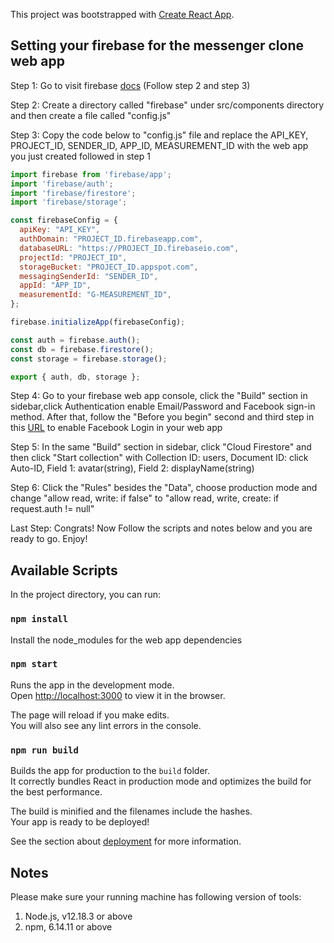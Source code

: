 This project was bootstrapped with [Create React App](https://github.com/facebook/create-react-app).

## Setting your firebase for the messenger clone web app

Step 1: Go to visit firebase [docs](https://firebase.google.com/docs/web/setup#config-object) (Follow step 2 and step 3)

Step 2: Create a directory called "firebase" under src/components directory and then create a file called "config.js"

Step 3: Copy the code below to "config.js" file and replace the API_KEY, PROJECT_ID, SENDER_ID, APP_ID, MEASUREMENT_ID with the web app you just created followed in step 1

```javascript
import firebase from 'firebase/app';
import 'firebase/auth';
import 'firebase/firestore';
import 'firebase/storage';

const firebaseConfig = {
  apiKey: "API_KEY",
  authDomain: "PROJECT_ID.firebaseapp.com",
  databaseURL: "https://PROJECT_ID.firebaseio.com",
  projectId: "PROJECT_ID",
  storageBucket: "PROJECT_ID.appspot.com",
  messagingSenderId: "SENDER_ID",
  appId: "APP_ID",
  measurementId: "G-MEASUREMENT_ID",
};

firebase.initializeApp(firebaseConfig);

const auth = firebase.auth();
const db = firebase.firestore();
const storage = firebase.storage();

export { auth, db, storage };
```

Step 4: Go to your firebase web app console, click the "Build" section in sidebar,click Authentication enable Email/Password and Facebook sign-in method. After that, follow the "Before you begin" second and third step in this [URL](https://firebase.google.com/docs/auth/web/facebook-login#:~:text=Enable%20Facebook%20Login%3A,Secret%20you%20got%20from%20Facebook.) to enable Facebook Login in your web app

Step 5: In the same "Build" section in sidebar, click "Cloud Firestore" and then click "Start collection" with Collection ID: users, Document ID: click Auto-ID, Field 1: avatar(string), Field 2: displayName(string)

Step 6: Click the "Rules" besides the "Data", choose production mode and change "allow read, write: if false" to "allow read, write, create: if request.auth != null"

Last Step: Congrats! Now Follow the scripts and notes below and you are ready to go. Enjoy!

## Available Scripts

In the project directory, you can run:

### `npm install`

Install the node_modules for the web app dependencies

### `npm start`

Runs the app in the development mode.<br />
Open [http://localhost:3000](http://localhost:3000) to view it in the browser.

The page will reload if you make edits.<br />
You will also see any lint errors in the console.

### `npm run build`

Builds the app for production to the `build` folder.<br />
It correctly bundles React in production mode and optimizes the build for the best performance.

The build is minified and the filenames include the hashes.<br />
Your app is ready to be deployed!

See the section about [deployment](https://facebook.github.io/create-react-app/docs/deployment) for more information.

## Notes

Please make sure your running machine has following version of tools:

1. Node.js, v12.18.3 or above
2. npm, 6.14.11 or above
